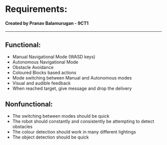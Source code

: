 # Requirements:
#### Created by Pranav Balamurugan - 9CT1
***
## Functional:

- Manual Navigational Mode (WASD keys)
- Autonomous Navigational Mode
- Obstacle Avoidance
- Coloured Blocks based actions
- Mode switching between Manual and Autonomous modes
- Visual and audible feedback
- When reached target, give message and drop the delivery

## Nonfunctional:

- The switching between modes should be quick
- The robot should constantly and consistently be attempting to detect obstacles
- The colour detection should work in many different lightings
- The object detection should be quick